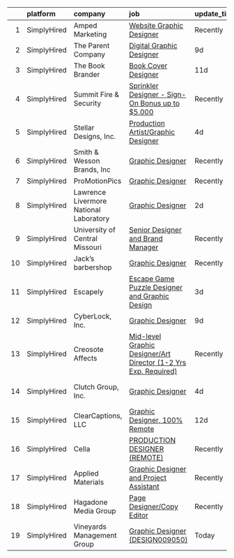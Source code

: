 

|    | platform    | company                                | job                                                                                                                                                                          | update_time   | location                   |
|---:|:------------|:---------------------------------------|:-----------------------------------------------------------------------------------------------------------------------------------------------------------------------------|:--------------|:---------------------------|
|  1 | SimplyHired | Amped Marketing                        | [Website Graphic Designer](https://www.simplyhired.com/job/lVDYlWLcnH2Q3Tsjz5gz9yXKvUmT5Kj5Mv0NUy8KyLRgv9aNkg0kcQ?q=graphic+designer)                                        | Recently      | Tucson, AZ                 |
|  2 | SimplyHired | The Parent Company                     | [Digital Graphic Designer](https://www.simplyhired.com/job/fckBAbX63A84PoCfdCK17EwJWt7fpUHHAFQrxmVOaTt3nRbw2190PQ?q=graphic+designer)                                        | 9d            | San Jose, CA               |
|  3 | SimplyHired | The Book Brander                       | [Book Cover Designer](https://www.simplyhired.com/job/OzVT_PNJeRh8WRxX4o_jYpXrM075jwcwdvjRsvsIBFG_oFd8ZpjjXw?q=graphic+designer)                                             | 11d           | Remote                     |
|  4 | SimplyHired | Summit Fire & Security                 | [Sprinkler Designer - Sign-On Bonus up to $5,000](https://www.simplyhired.com/job/yOsOTKQCSngOdSrMzmElktpvMkno7X_DmsHM6-7-Z3RJpXD2hW75ig?q=graphic+designer)                 | Recently      | Portsmouth, VA             |
|  5 | SimplyHired | Stellar Designs, Inc.                  | [Production Artist/Graphic Designer](https://www.simplyhired.com/job/7pu9xRb6xA9EnQ92-mJqmePrbwJnz3f5ObscBckCCIY-VYkPANtMMg?q=graphic+designer)                              | 4d            | Anchorage, AK              |
|  6 | SimplyHired | Smith & Wesson Brands, Inc             | [Graphic Designer](https://www.simplyhired.com/job/WZP1AeVBdJyl_C-vuTuHt_1uD3KWKdXGHoRilvprN4adH0oq1JMaVg?q=graphic+designer)                                                | Recently      | Maryville, TN              |
|  7 | SimplyHired | ProMotionPics                          | [Graphic Designer](https://www.simplyhired.com/job/LyEEx8TCHM-TBJd9ipMTIIjDDrQX6K7w00d0JurhxZ_XOyHeMY1rqg?q=graphic+designer)                                                | Recently      | Remote                     |
|  8 | SimplyHired | Lawrence Livermore National Laboratory | [Graphic Designer](https://www.simplyhired.com/job/TZeBxeTHzuoHXi0uDgrNpUQ2RveJ-E2IRRJ8uZ0ChCrkgAq_zswfNA?q=graphic+designer)                                                | 2d            | Livermore, CA              |
|  9 | SimplyHired | University of Central Missouri         | [Senior Designer and Brand Manager](https://www.simplyhired.com/job/fgt5-S4pjrX_p2ErnUCasTqjbXih82qK9_Z3iaYzGrCspQJjjc4tDA?q=graphic+designer)                               | Recently      | Warrensburg, MO            |
| 10 | SimplyHired | Jack’s barbershop                      | [Graphic Designer](https://www.simplyhired.com/job/L0AoU_l59UwyGr5LS5TNZbgl2DY3qB_0GBNSllSvauSl15_3mEGllA?q=graphic+designer)                                                | Recently      | Remote                     |
| 11 | SimplyHired | Escapely                               | [Escape Game Puzzle Designer and Graphic Design](https://www.simplyhired.com/job/YDvPlOkISOq0ykckDPCyXaENpJGEurxXzv1t946TrYmUt4RWJSmadg?q=graphic+designer)                  | 3d            | Remote                     |
| 12 | SimplyHired | CyberLock, Inc.                        | [Graphic Designer](https://www.simplyhired.com/job/r8gYUjiGO3nJghNwzDGuT0q6wrxHZLQmOqi7urzIP4Yubq4PAT0McQ?q=graphic+designer)                                                | 9d            | Corvallis, OR              |
| 13 | SimplyHired | Creosote Affects                       | [Mid-level Graphic Designer/Art Director (1-2 Yrs Exp. Required)](https://www.simplyhired.com/job/s6rguj0HjIs21fGoMrqkL7eeSaao1r7IaJVvz0yEuBx3kTC3DvkVuQ?q=graphic+designer) | Recently      | Emmitsburg, MD             |
| 14 | SimplyHired | Clutch Group, Inc.                     | [Graphic Designer](https://www.simplyhired.com/job/Z5RNPAxd3mhvYOqYj7QKYhmTdXUDNFciZVKjFaf1VginIi25yg6VyQ?q=graphic+designer)                                                | 4d            | United States +1 location  |
| 15 | SimplyHired | ClearCaptions, LLC                     | [Graphic Designer, 100% Remote](https://www.simplyhired.com/job/WGfUSB8QYF2PHXH1RfopX9_Py9PLpv76N9ymn5cKbMMkVriH8bD3Kg?q=graphic+designer)                                   | 12d           | Remote                     |
| 16 | SimplyHired | Cella                                  | [PRODUCTION DESIGNER (REMOTE)](https://www.simplyhired.com/job/jphCQTBZ3XUNnrEbnNGlePiM-sZU_vHFRC7yadwCus4q2uLi3XX4UA?q=graphic+designer)                                    | Recently      | Remote                     |
| 17 | SimplyHired | Applied Materials                      | [Graphic Designer and Project Assistant](https://www.simplyhired.com/job/PFQ2356EMJv84YX-CQTa0K9DfNvBMh2YjJzdo3v-kpFd5LZ1txxxcA?q=graphic+designer)                          | Recently      | Santa Clara, CA            |
| 18 | SimplyHired | Hagadone Media Group                   | [Page Designer/Copy Editor](https://www.simplyhired.com/job/JfVb6gdwNbdxb1N_D_29vzJtgf3wOaByovcjI18OOPWN--39lHhh4g?q=graphic+designer)                                       | Recently      | Coeur d'Alene, ID          |
| 19 | SimplyHired | Vineyards Management Group             | [Graphic Designer (DESIGN009050)](https://www.simplyhired.com/job/ofk8HDS9ndePfrubFKngy3YmYjgM1Usn1VDo0t6UdX-pBkY_ey2swA?q=graphic+designer)                                 | Today         | San Jose, CA +31 locations |
